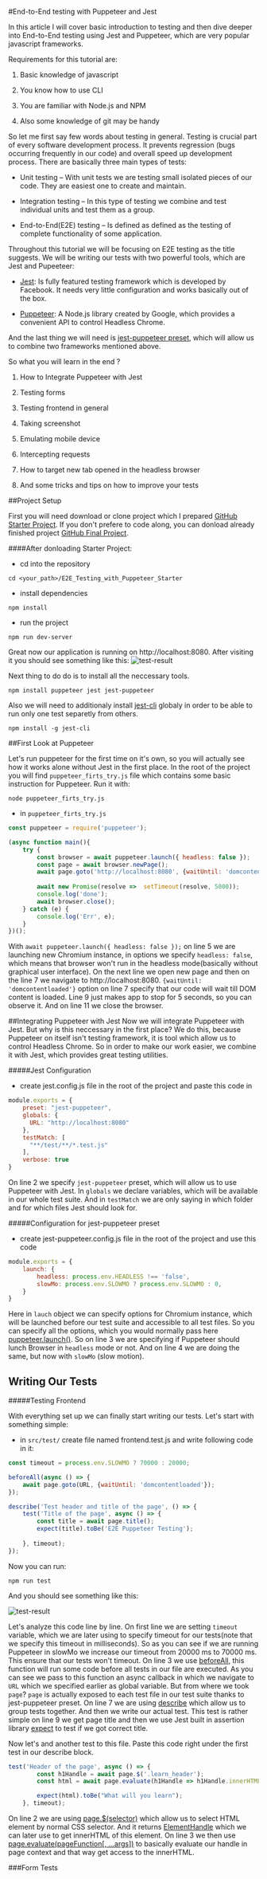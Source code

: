 #End-to-End testing with Puppeteer and Jest 

In this article I will cover basic introduction to testing and then dive deeper into End-to-End testing using Jest and Puppeteer, which are very popular javascript  frameworks.  

Requirements for this tutorial are: 

1. Basic knowledge of javascript 

2. You know how to use CLI 

3. You are familiar with Node.js and NPM 

4. Also some knowledge of git may be handy 

So let me first say few words about testing in general. Testing is crucial part of every software development process. It prevents regression (bugs occurring frequently in our code) and overall speed up development process. There are basically three main types of tests:  

* Unit testing – With unit tests we are testing small isolated pieces of our code. They are easiest one to create and maintain. 

* Integration testing – In this type of testing we combine and test individual units and test them as a group. 

* End-to-End(E2E) testing –  Is defined as defined as the testing of complete functionality of some application. 

Throughout this tutorial we will be focusing on E2E testing as the title suggests. We will be writing our tests with two powerful tools, which are Jest and Pupeeteer: 

* [Jest](https://jestjs.io/): Is fully featured testing framework which is developed by Facebook. It needs very little configuration and works basically out of the box. 

* [Puppeteer](https://pptr.dev/): A Node.js library created by Google, which provides a convenient API to control Headless Chrome. 

And the last thing we will need is [jest-puppeteer preset](https://github.com/smooth-code/jest-puppeteer), which will allow us to combine two frameworks mentioned above. 

So what you will learn in the end ?  

1. How to Integrate Puppeteer with Jest 

2. Testing forms 

3. Testing frontend in general 

4. Taking screenshot 

5. Emulating mobile device 

6. Intercepting requests 

7. How to target new tab opened in the headless browser 

8. And some tricks and tips on how to improve your tests 

##Project Setup

First you will need download or clone project which I prepared [GitHub Starter Project](https://github.com/Zovi343/E2E_Testing_with_Puppeteer_Final). If you don't prefere to code along, you can donload already finished project [GitHub Final Project](https://github.com/Zovi343/E2E_Testing_with_Puppeteer_Final).

####After donloading Starter Project:

* cd into the repository
```
cd <your_path>/E2E_Testing_with_Puppeteer_Starter
```

* install dependencies
```
npm install
```

* run the project
```
npm run dev-server
```

Great now our application is running on http://localhost:8080. After visiting it you should see something like this:
![test-result](https://raw.githubusercontent.com/Zovi343/E2E_Testing_with_Puppeteer_Article/master/img/app.png)

Next thing to do do is to install all the neccessary tools.

```
npm install puppeteer jest jest-puppeteer
```

Also we will need to additionaly install [jest-cli](https://jestjs.io/docs/en/cli) globaly in order to be able to run only one test separetly from others.

```
npm install -g jest-cli
```

##First Look at Puppeteer

Let's run puppeteer for the first time on it's own, so you will actually see how it works alone without Jest in the first place. In the root of the project you will find `puppeteer_firts_try.js` file which contains some basic instruction for Puppeteer.
Run it with:
```
node puppeteer_firts_try.js
```

* in `puppeteer_firts_try.js`
```javascript {.line-numbers}
const puppeteer = require('puppeteer');

(async function main(){
    try {
        const browser = await puppeteer.launch({ headless: false });
        const page = await browser.newPage();
        await page.goto('http://localhost:8080', {waitUntil: 'domcontentloaded'});
        
        await new Promise(resolve =>  setTimeout(resolve, 5000));
        console.log('done');
        await browser.close();
    } catch (e) {
        console.log('Err', e);
    }
})();
```

With `await puppeteer.launch({ headless: false });` on line 5 we are launching new Chromium instance, in options we specify `headless: false`, which means that browser won't run in the headless mode(basically without graphical user interface). On the next line we open new page and then on the line 7 we navigate to http://localhost:8080. `{waitUntil: 'domcontentloaded'}` option on line 7 specify that our code will wait till DOM content is loaded. Line 9 just makes app to stop for 5 seconds, so you can observe it. And on line 11 we close the browser.

##Integrating Puppeteer with Jest
Now we will integrate Puppeteer with Jest. But why is this neccessary in the first place? We do this, because Puppeteer on itself isn't testing framework, it is tool which allow us to control Headless Chrome. So in order to make our work easier, we combine it with Jest, which provides great testing utilities.

#####Jest Configuration
* create jest.config.js file in the root of the project and paste this code in
```javascript {.line-numbers}
module.exports = {
    preset: "jest-puppeteer",
    globals: {
      URL: "http://localhost:8080"
    },
    testMatch: [
      "**/test/**/*.test.js"
    ],
    verbose: true
}
```

On line 2 we specify `jest-puppeteer` preset, which will allow us to use Puppeteer with Jest. In `globals` we declare variables, which will be available in our whole test suite. And in `testMatch` we are only saying in which folder and for which files Jest should look for. 

#####Configuration for jest-puppeteer preset
* create jest-puppeteer.config.js file in the root of the project and use this code
```javascript {.line-numbers}
module.exports = {
    launch: {
        headless: process.env.HEADLESS !== 'false',
        slowMo: process.env.SLOWMO ? process.env.SLOWMO : 0,
    }
}
```
Here in `lauch` object we can specify options for Chromium instance, which will be launched before our test suite and accessible to all test files. So you can specify all the options, which you would normally pass here [puppeteer.launch()](https://github.com/GoogleChrome/puppeteer/blob/master/docs/api.md#puppeteerlaunchoptions). So on line 3 we are specifying if Puppeteer should lunch Browser in `headless` mode or not. And on line 4 we are doing the same, but now with `slowMo` (slow motion).

## Writing Our Tests

#####Testing Frontend

With everything set up we can finally start writing our tests. Let's start with something simple:
* in `src/test/` create file named frontend.test.js and write following code in it:
```javascript {.line-numbers}
const timeout = process.env.SLOWMO ? 70000 : 20000;

beforeAll(async () => {
    await page.goto(URL, {waitUntil: 'domcontentloaded'});
});

describe('Test header and title of the page', () => {
    test('Title of the page', async () => {
        const title = await page.title();
        expect(title).toBe('E2E Puppeteer Testing');
        
    }, timeout);
});
```

Now you can run:
```
npm run test
```
And you should see something like this:

![test-result](https://raw.githubusercontent.com/Zovi343/E2E_Testing_with_Puppeteer_Article/master/img/test_result.png)

Let's analyze this code line by line. On first line we are setting `timeout` variable, which we are later using to specify timeout for our tests(note that we specify this timeout in milliseconds). So as you can see if we are running Puppeteer in slowMo we increase our timeout from 20000 ms to 70000 ms. This ensure that our tests won't timeout. 
On line 3 we use [beforeAll](https://jestjs.io/docs/en/api#beforeallfn-timeout), this function will run some code before all tests in our file are executed. As you can see we pass to this function an async callback in which we navigate to `URL` which we specified earlier as global variable. But from where we took `page`? `page` is actually exposed to each test file in our test suite thanks to jest-puppeteer preset.
On line 7 we are using [describe](https://jestjs.io/docs/en/setup-teardown#order-of-execution-of-describe-and-test-blocks) which allow us to group tests together.
And then we write our actual test. This test is rather simple on line 9 we get page title and then we use Jest built in assertion library [expect](https://jestjs.io/docs/en/expect) to test if we got correct title.

Now let's and another test to this file. Paste this code right under the first test in our describe block.
```javascript {.line-numbers}
test('Header of the page', async () => {
        const h1Handle = await page.$('.learn_header');
        const html = await page.evaluate(h1Handle => h1Handle.innerHTML, h1Handle);

        expect(html).toBe("What will you learn");
    }, timeout);
```

On line 2 we are using [page.$(selector)](https://pptr.dev/#?product=Puppeteer&version=v1.11.0&show=api-pageselector) which allow us to select HTML element by normal CSS selector. And it returns [ElementHandle](https://pptr.dev/#?product=Puppeteer&version=v1.11.0&show=api-class-elementhandle) which we can later use to get innerHTML of this element. On line 3 we then use [page.evaluate(pageFunction[, ...args])](https://pptr.dev/#?product=Puppeteer&version=v1.11.0&show=api-pageevaluatepagefunction-args) to basically evaluate our handle in page context and that way get access to the innerHTML.

###Form Tests